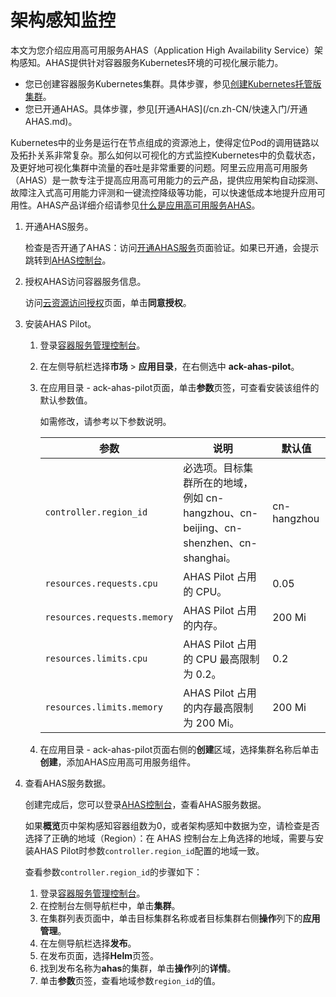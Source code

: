 # 架构感知监控

本文为您介绍应用高可用服务AHAS（Application High Availability Service）架构感知。AHAS提供针对容器服务Kubernetes环境的可视化展示能力。

-   您已创建容器服务Kubernetes集群。具体步骤，参见[创建Kubernetes托管版集群](/cn.zh-CN/Kubernetes集群用户指南/集群管理/创建集群/创建Kubernetes托管版集群.md)。
-   您已开通AHAS。具体步骤，参见[开通AHAS](/cn.zh-CN/快速入门/开通 AHAS.md)。

Kubernetes中的业务是运行在节点组成的资源池上，使得定位Pod的调用链路以及拓扑关系非常复杂。那么如何以可视化的方式监控Kubernetes中的负载状态，及更好地可视化集群中流量的吞吐是非常重要的问题。阿里云应用高可用服务（AHAS）是一款专注于提高应用高可用能力的云产品，提供应用架构自动探测、故障注入式高可用能力评测和一键流控降级等功能，可以快速低成本地提升应用可用性。AHAS产品详细介绍请参见[什么是应用高可用服务AHAS](/cn.zh-CN/产品简介/什么是应用高可用服务AHAS.md)。

1.  开通AHAS服务。

    检查是否开通了AHAS：访问[开通AHAS服务](https://common-buy.aliyun.com/?spm=5176.cnahas.0.0.402f4bb7nfmwyP&commodityCode=ahas_001&aly_as=umv_p8VL#/open)页面验证。如果已开通，会提示跳转到[AHAS控制台](https://ahas.console.aliyun.com)。

2.  授权AHAS访问容器服务信息。

    访问[云资源访问授权](https://ram.console.aliyun.com/#/role/authorize?request=%7B%22Requests%22:%20%7B%22request1%22:%20%7B%22RoleName%22:%20%22AliyunAHASDefaultRole%22,%20%22TemplateId%22:%20%22Default%22%7D%7D,%20%22ReturnUrl%22:%20%22https:%2F%2Fahas.console.aliyun.com%2F%23%2FSetting%3Fiis%3D1%26regionId%3Dcn-hangzhou%22,%20%22Service%22:%20%22AHAS%22%7D)页面，单击**同意授权**。

3.  安装AHAS Pilot。

    1.  登录[容器服务管理控制台](https://cs.console.aliyun.com)。

    2.  在左侧导航栏选择**市场** \> **应用目录**，在右侧选中 **ack-ahas-pilot**。

    3.  在应用目录 - ack-ahas-pilot页面，单击**参数**页签，可查看安装该组件的默认参数值。

        如需修改，请参考以下参数说明。

        |参数|说明|默认值|
        |--|--|---|
        |`controller.region_id`|必选项。目标集群所在的地域，例如 cn-hangzhou、cn-beijing、cn-shenzhen、cn-shanghai。|cn-hangzhou|
        |`resources.requests.cpu`|AHAS Pilot 占用的 CPU。|0.05|
        |`resources.requests.memory`|AHAS Pilot 占用的内存。|200 Mi|
        |`resources.limits.cpu`|AHAS Pilot 占用的 CPU 最高限制为 0.2。|0.2|
        |`resources.limits.memory`|AHAS Pilot 占用的内存最高限制为 200 Mi。|200 Mi|

    4.  在应用目录 - ack-ahas-pilot页面右侧的**创建**区域，选择集群名称后单击**创建**，添加AHAS应用高可用服务组件。

4.  查看AHAS服务数据。

    创建完成后，您可以登录[AHAS控制台](https://ahas.console.aliyun.com)，查看AHAS服务数据。

    如果**概览**页中架构感知容器组数为0，或者架构感知中数据为空，请检查是否选择了正确的地域（Region）：在 AHAS 控制台左上角选择的地域，需要与安装AHAS Pilot时参数`controller.region_id`配置的地域一致。

    查看参数`controller.region_id`的步骤如下：

    1.  登录[容器服务管理控制台](https://cs.console.aliyun.com)。
    2.  在控制台左侧导航栏中，单击**集群**。
    3.  在集群列表页面中，单击目标集群名称或者目标集群右侧**操作**列下的**应用管理**。
    4.  在左侧导航栏选择**发布**。
    5.  在发布页面，选择**Helm**页签。
    6.  找到发布名称为**ahas**的集群，单击**操作**列的**详情**。
    7.  单击**参数**页签，查看地域参数`region_id`的值。

